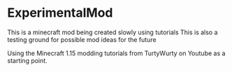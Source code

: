 # ExperimentalMod
This is a minecraft mod being created slowly using tutorials 
This is also a testing ground for possible mod ideas for the future

Using the Minecraft 1.15 modding tutorials from TurtyWurty on Youtube as a starting point.

